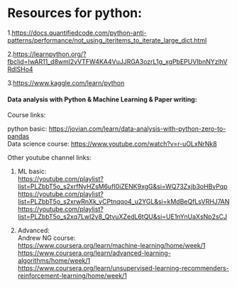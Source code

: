 

# **Resources for python:**

1.https://docs.quantifiedcode.com/python-anti-patterns/performance/not_using_iteritems_to_iterate_large_dict.html

2.https://learnpython.org/?fbclid=IwAR11_d8wml2vVTFW4KA4VuJJRGA3ozrL1g_xgPbEPUVIbnNYzlhVRdlSHo4 

3.https://www.kaggle.com/learn/python 

#### Data analysis with Python & Machine Learning & Paper writing:

Course links:  <br/>

python basic: https://jovian.com/learn/data-analysis-with-python-zero-to-pandas   <br/>
Data science course: https://www.youtube.com/watch?v=r-uOLxNrNk8  <br/>

Other youtube channel links:  <br/>

1.  ML basic: </br>
    https://youtube.com/playlist?list=PLZbbT5o_s2xrfNyHZsM6ufI0iZENK9xgG&si=WQ73Zxjb3oHBvPqp </br>
    https://youtube.com/playlist?list=PLZbbT5o_s2xrwRnXk_yCPtnqqo4_u2YGL&si=kMdBeQfLsVRHJ7AN </br>
    https://youtube.com/playlist?list=PLZbbT5o_s2xq7LwI2y8_QtvuXZedL6tQU&si=UE1nYnUaXsNp2sCJ </br>

2. Advanced: </br>
  Andrew NG course: </br>
  https://www.coursera.org/learn/machine-learning/home/week/1 </br>
  https://www.coursera.org/learn/advanced-learning-algorithms/home/week/1 </br>
  https://www.coursera.org/learn/unsupervised-learning-recommenders-reinforcement-learning/home/week/1 </br>
